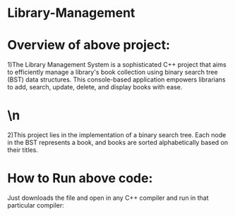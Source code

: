 # Library-Management
# Overview of above project:
1)The Library Management System is a sophisticated C++ project that aims to efficiently manage a library's book
collection using binary search tree (BST) data structures. This console-based application empowers librarians to add,
search, update, delete, and display books with ease.
# \n
2)This project lies in the implementation of a binary search tree. Each node in the BST represents a book, and books
are sorted alphabetically based on their titles.

# How to Run above code:
Just downloads the file and open in any C++ compiler and run in that particular compiler:

